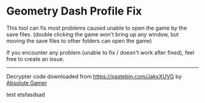# Geometry Dash Profile Fix

This tool can fix most problems caused unable to open the game by the save files. (double clicking the game won't bring up any window, but moving the save files to other folders can open the game)

If you encounter any problem (unable to fix / doesn't work after fixed), feel free to create an issue.

*****
Decrypter code downloaded from https://pastebin.com/JakxXUVG by [Absolute Gamer](https://absolllute.com/)



test etsfasdsad